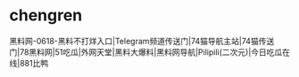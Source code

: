 # chengren
黑料网-0618-黑料不打烊入口|Telegram频道传送门|74猫导航主站|74猫传送门|78黑料网|51吃瓜|外网天堂|黑料大爆料|黑料网导航|Pilipili(二次元)|今日吃瓜在线|881比鸭

